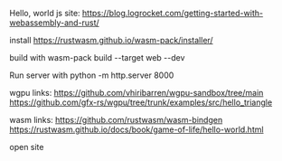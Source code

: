 Hello, world js site:
https://blog.logrocket.com/getting-started-with-webassembly-and-rust/

install 
https://rustwasm.github.io/wasm-pack/installer/

build with
wasm-pack build --target web --dev

Run server with
python -m http.server 8000


wgpu links:
https://github.com/vhiribarren/wgpu-sandbox/tree/main
https://github.com/gfx-rs/wgpu/tree/trunk/examples/src/hello_triangle

wasm links:
https://github.com/rustwasm/wasm-bindgen
https://rustwasm.github.io/docs/book/game-of-life/hello-world.html

open site